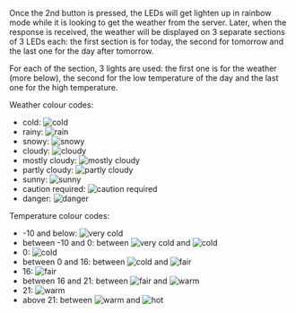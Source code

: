 Once the 2nd button is pressed, the LEDs will get lighten up in rainbow mode while it is looking to get the weather from the server.
Later, when the response is received, the weather will be displayed on 3 separate sections of 3 LEDs each: the first section is for today, the second for tomorrow and the last one for the day after tomorrow.

For each of the section, 3 lights are used: the first one is for the weather (more below), the second for the low temperature of the day and the last one for the high temperature.

Weather colour codes:
- cold: ![cold](http://dummyimage.com/100x20/ff00ff/fff.png&text=+)
- rainy: ![rain](http://dummyimage.com/100x20/1e90ff/fff.png&text=+)
- snowy: ![snowy](http://dummyimage.com/100x20/ffffff/fff.png&text=+)
- cloudy: ![cloudy](http://dummyimage.com/100x20/008000/fff.png&text=+)
- mostly cloudy: ![mostly cloudy](http://dummyimage.com/100x20/00b400/fff.png&text=+)
- partly cloudy: ![partly cloudy](http://dummyimage.com/100x20/00ff00/fff.png&text=+)
- sunny: ![sunny](http://dummyimage.com/100x20/ffff00/fff.png&text=+)
- caution required: ![caution required](http://dummyimage.com/100x20/ff8c00/fff.png&text=+)
- danger: ![danger](http://dummyimage.com/100x20/ff0000/fff.png&text=+)

Temperature colour codes:
- -10 and below: ![very cold](http://dummyimage.com/100x20/0000ff/fff.png&text=+)
- between -10 and 0: between ![very cold](http://dummyimage.com/100x20/0000ff/fff.png&text=+) and ![cold](http://dummyimage.com/100x20/ffffff/fff.png&text=+)
- 0: ![cold](http://dummyimage.com/100x20/ffffff/fff.png&text=+)
- between 0 and 16: between ![cold](http://dummyimage.com/100x20/ffffff/fff.png&text=+) and ![fair](http://dummyimage.com/100x20/00ff00/fff.png&text=+)
- 16: ![fair](http://dummyimage.com/100x20/00ff00/fff.png&text=+)
- between 16 and 21: between ![fair](http://dummyimage.com/100x20/00ff00/fff.png&text=+) and ![warm](http://dummyimage.com/100x20/ffff00/fff.png&text=+)
- 21: ![warm](http://dummyimage.com/100x20/ffff00/fff.png&text=+)
- above 21: between ![warm](http://dummyimage.com/100x20/ffff00/fff.png&text=+) and ![hot](http://dummyimage.com/100x20/ff0000/fff.png&text=+)
